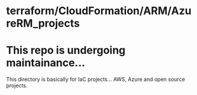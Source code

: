 # terraform/CloudFormation/ARM/AzureRM_projects
# This repo is undergoing maintainance...
This directory is basically for IaC projects... AWS, Azure and open source projects.
